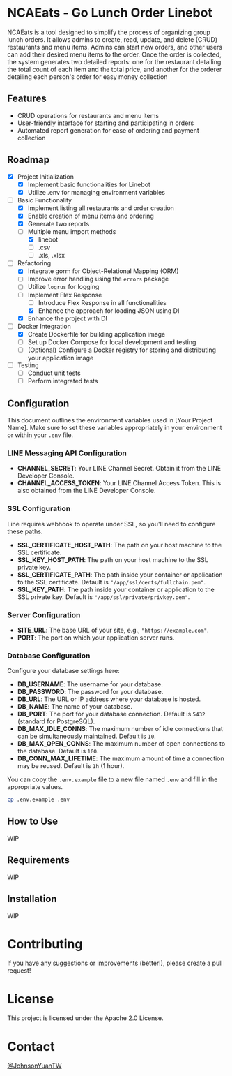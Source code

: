 # NCAEats - Go Lunch Order Linebot
NCAEats is a tool designed to simplify the process of organizing group lunch orders. It allows admins to create, read, update, and delete (CRUD) restaurants and menu items. Admins can start new orders, and other users can add their desired menu items to the order. Once the order is collected, the system generates two detailed reports: one for the restaurant detailing the total count of each item and the total price, and another for the orderer detailing each person's order for easy money collection

## Features
* CRUD operations for restaurants and menu items
* User-friendly interface for starting and participating in orders
* Automated report generation for ease of ordering and payment collection

## Roadmap
- [x] Project Initialization
    - [x] Implement basic functionalities for Linebot
    - [x] Utilize .env for managing environment variables
- [ ] Basic Functionality
    - [x] Implement listing all restaurants and order creation
    - [x] Enable creation of menu items and ordering
    - [x] Generate two reports
    - [ ] Multiple menu import methods
        - [x] linebot
        - [ ] .csv
        - [ ] .xls, .xlsx
- [ ] Refactoring
    - [x] Integrate gorm for Object-Relational Mapping (ORM)
    - [ ] Improve error handling using the `errors` package
    - [ ] Utilize `logrus` for logging
    - [ ] Implement Flex Response
        - [ ] Introduce Flex Response in all functionalities
        - [x] Enhance the approach for loading JSON using DI
    - [x] Enhance the project with DI
- [ ] Docker Integration
    - [x] Create Dockerfile for building application image
    - [ ] Set up Docker Compose for local development and testing
    - [ ] (Optional) Configure a Docker registry for storing and distributing your application image
- [ ] Testing
    - [ ] Conduct unit tests
    - [ ] Perform integrated tests

## Configuration
This document outlines the environment variables used in [Your Project Name]. Make sure to set these variables appropriately in your environment or within your `.env` file.

### LINE Messaging API Configuration
- **CHANNEL_SECRET**: Your LINE Channel Secret. Obtain it from the LINE Developer Console.
- **CHANNEL_ACCESS_TOKEN**: Your LINE Channel Access Token. This is also obtained from the LINE Developer Console.

### SSL Configuration
Line requires webhook to operate under SSL, so you'll need to configure these paths.
- **SSL_CERTIFICATE_HOST_PATH**: The path on your host machine to the SSL certificate.
- **SSL_KEY_HOST_PATH**: The path on your host machine to the SSL private key.
- **SSL_CERTIFICATE_PATH**: The path inside your container or application to the SSL certificate. Default is `"/app/ssl/certs/fullchain.pem"`.
- **SSL_KEY_PATH**: The path inside your container or application to the SSL private key. Default is `"/app/ssl/private/privkey.pem"`.

### Server Configuration
- **SITE_URL**: The base URL of your site, e.g., `"https://example.com"`.
- **PORT**: The port on which your application server runs.

### Database Configuration
Configure your database settings here:
- **DB_USERNAME**: The username for your database.
- **DB_PASSWORD**: The password for your database.
- **DB_URL**: The URL or IP address where your database is hosted.
- **DB_NAME**: The name of your database.
- **DB_PORT**: The port for your database connection. Default is `5432` (standard for PostgreSQL).
- **DB_MAX_IDLE_CONNS**: The maximum number of idle connections that can be simultaneously maintained. Default is `10`.
- **DB_MAX_OPEN_CONNS**: The maximum number of open connections to the database. Default is `100`.
- **DB_CONN_MAX_LIFETIME**: The maximum amount of time a connection may be reused. Default is `1h` (1 hour).

You can copy the `.env.example` file to a new file named `.env` and fill in the appropriate values. 

```bash
cp .env.example .env
```

## How to Use
WIP

## Requirements
WIP

## Installation
WIP

# Contributing
If you have any suggestions or improvements (better!), please create a pull request! 

# License
This project is licensed under the Apache 2.0 License.

# Contact
[@JohnsonYuanTW](https://github.com/JohnsonYuanTW/)
